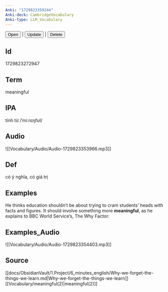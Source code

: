 ```yaml
---
Anki: "1729823359244"
Anki-deck: CambridgeVocabulary
Anki-type: LLM_Vocabulary
---
```

<button class="anki-btn-open">Open</button> | <button class="anki-btn-update">Update</button> | <button class="anki-btn-delete">Delete</button>

## Id
1729823272947
## Term
meaningful
## IPA
tính từ /ˈmiːnɪŋfʊl/
## Audio
 ![[Vocabulary/Audio/Audio-1729823353966.mp3]]
## Def
 có ý nghĩa, có giá trị

## Examples
He thinks education shouldn’t be about trying to cram students’ heads with facts and figures. It should involve something more **meaningful**, as he explains to BBC World Service’s, The Why Factor: 

## Examples_Audio
![[Vocabulary/Audio/Audio-1729823354403.mp3]]
## Source
 [[docs/ObsidianVault/1.Project/6_minutes_english/Why-we-forget-the-things-we-learn.md|Why-we-forget-the-things-we-learn]] [[Vocabulary/meaningful(2)|meaningful(2)]]